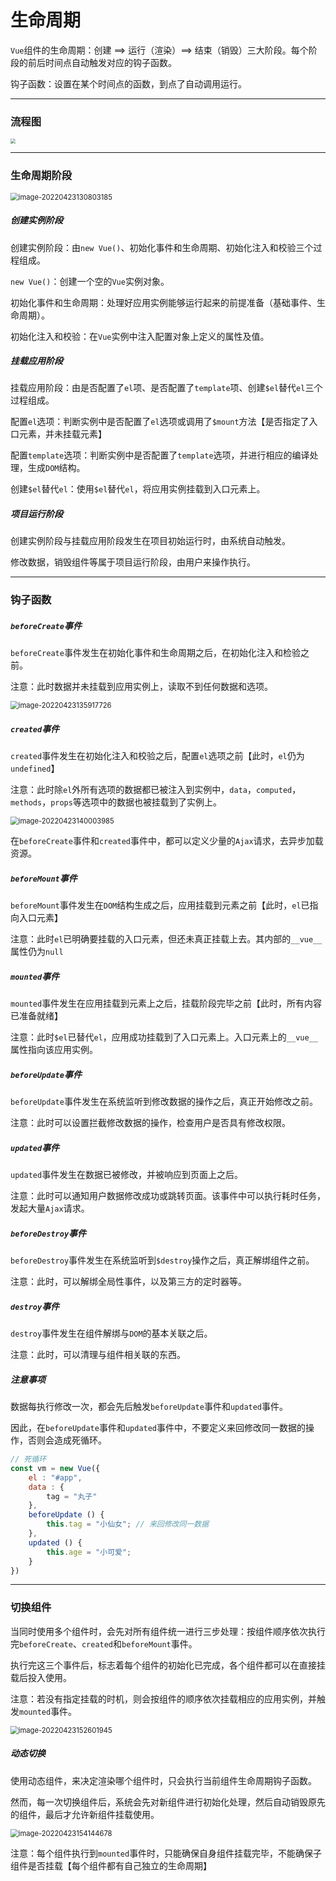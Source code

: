 # 生命周期

`Vue`组件的生命周期：创建 ==> 运行（渲染）==> 结束（销毁）三大阶段。每个阶段的前后时间点自动触发对应的钩子函数。

钩子函数：设置在某个时间点的函数，到点了自动调用运行。

<hr>

### 流程图

<img src="第十一节【生命周期】.assets/lifecycle.png" style="zoom: 50%;" >

<hr>

### 生命周期阶段

<img src="第十一节【生命周期】.assets/image-20220423130803185.png" alt="image-20220423130803185" style="zoom:80%;" /> 



##### 创建实例阶段

创建实例阶段：由`new Vue()`、初始化事件和生命周期、初始化注入和校验三个过程组成。

`new Vue()`：创建一个空的`Vue`实例对象。

初始化事件和生命周期：处理好应用实例能够运行起来的前提准备（基础事件、生命周期）。

初始化注入和校验：在`Vue`实例中注入配置对象上定义的属性及值。



##### 挂载应用阶段

挂载应用阶段：由是否配置了`el`项、是否配置了`template`项、创建`$el`替代`el`三个过程组成。

配置`el`选项：判断实例中是否配置了`el`选项或调用了`$mount`方法【是否指定了入口元素，并未挂载元素】

配置`template`选项：判断实例中是否配置了`template`选项，并进行相应的编译处理，生成`DOM`结构。

创建`$el`替代`el`：使用`$el`替代`el`，将应用实例挂载到入口元素上。



##### 项目运行阶段

创建实例阶段与挂载应用阶段发生在项目初始运行时，由系统自动触发。

修改数据，销毁组件等属于项目运行阶段，由用户来操作执行。

<hr>

### 钩子函数

##### `beforeCreate`事件

`beforeCreate`事件发生在初始化事件和生命周期之后，在初始化注入和检验之前。

注意：此时数据并未挂载到应用实例上，读取不到任何数据和选项。

<img src="第十一节【生命周期】.assets/image-20220423135917726.png" alt="image-20220423135917726" style="zoom:80%;" /> 



##### `created`事件

`created`事件发生在初始化注入和校验之后，配置`el`选项之前【此时，`el`仍为`undefined`】

注意：此时除`el`外所有选项的数据都已被注入到实例中，`data`，`computed`，`methods`，`props`等选项中的数据也被挂载到了实例上。

<img src="第十一节【生命周期】.assets/image-20220423140003985.png" alt="image-20220423140003985" style="zoom:80%;" /> 

在`beforeCreate`事件和`created`事件中，都可以定义少量的`Ajax`请求，去异步加载资源。



##### `beforeMount`事件

`beforeMount`事件发生在`DOM`结构生成之后，应用挂载到元素之前【此时，`el`已指向入口元素】

注意：此时`el`已明确要挂载的入口元素，但还未真正挂载上去。其内部的`__vue__`属性仍为`null`



##### `mounted`事件

`mounted`事件发生在应用挂载到元素上之后，挂载阶段完毕之前【此时，所有内容已准备就绪】

注意：此时`$el`已替代`el`，应用成功挂载到了入口元素上。入口元素上的`__vue__`属性指向该应用实例。



##### `beforeUpdate`事件

`beforeUpdate`事件发生在系统监听到修改数据的操作之后，真正开始修改之前。

注意：此时可以设置拦截修改数据的操作，检查用户是否具有修改权限。



##### `updated`事件

`updated`事件发生在数据已被修改，并被响应到页面上之后。

注意：此时可以通知用户数据修改成功或跳转页面。该事件中可以执行耗时任务，发起大量`Ajax`请求。



##### `beforeDestroy`事件

`beforeDestroy`事件发生在系统监听到`$destroy`操作之后，真正解绑组件之前。

注意：此时，可以解绑全局性事件，以及第三方的定时器等。



##### `destroy`事件

`destroy`事件发生在组件解绑与`DOM`的基本关联之后。

注意：此时，可以清理与组件相关联的东西。



##### 注意事项

数据每执行修改一次，都会先后触发`beforeUpdate`事件和`updated`事件。

因此，在`beforeUpdate`事件和`updated`事件中，不要定义来回修改同一数据的操作，否则会造成死循环。

```js
// 死循环
const vm = new Vue({
    el : "#app",
    data : {
        tag = "丸子"
    },
    beforeUpdate () {
        this.tag = "小仙女"; // 来回修改同一数据
    },
    updated () {
        this.age = "小可爱";
    }
})
```

<hr>

### 切换组件

当同时使用多个组件时，会先对所有组件统一进行三步处理：按组件顺序依次执行完`beforeCreate`、`created`和`beforeMount`事件。

执行完这三个事件后，标志着每个组件的初始化已完成，各个组件都可以在直接挂载后投入使用。

注意：若没有指定挂载的时机，则会按组件的顺序依次挂载相应的应用实例，并触发`mounted`事件。

<img src="第十一节【生命周期】.assets/image-20220423152601945.png" alt="image-20220423152601945" style="zoom:80%;" /> 



##### 动态切换

使用动态组件，来决定渲染哪个组件时，只会执行当前组件生命周期钩子函数。

然而，每一次切换组件后，系统会先对新组件进行初始化处理，然后自动销毁原先的组件，最后才允许新组件挂载使用。

<img src="第十一节【生命周期】.assets/image-20220423154144678.png" alt="image-20220423154144678" style="zoom:80%;" /> 

注意：每个组件执行到`mounted`事件时，只能确保自身组件挂载完毕，不能确保子组件是否挂载【每个组件都有自己独立的生命周期】

